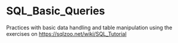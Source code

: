 # SQL_Basic_Queries
Practices with basic data handling and table manipulation using the exercises on https://sqlzoo.net/wiki/SQL_Tutorial
